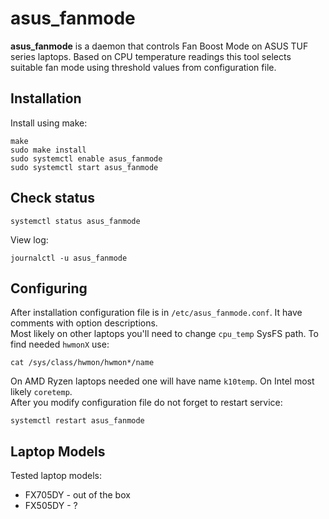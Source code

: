 asus_fanmode
============

**asus_fanmode** is a daemon that controls Fan Boost Mode on ASUS TUF series laptops. Based on CPU temperature readings this tool selects suitable fan mode using threshold values from configuration file.
  
Installation
------------
Install using make:
```
make
sudo make install
sudo systemctl enable asus_fanmode
sudo systemctl start asus_fanmode
```
  
Check status
------------
```
systemctl status asus_fanmode
```
  
View log:
```
journalctl -u asus_fanmode
```
  
Configuring
-----------
After installation configuration file is in `/etc/asus_fanmode.conf`. It have comments with option descriptions.  
Most likely on other laptops you'll need to change `cpu_temp` SysFS path. To find needed `hwmonX` use:
```
cat /sys/class/hwmon/hwmon*/name
```
On AMD Ryzen laptops needed one will have name `k10temp`. On Intel most likely `coretemp`.  
After you modify configuration file do not forget to restart service:
```
systemctl restart asus_fanmode
```
  
Laptop Models
-------------
Tested laptop models:  
* FX705DY - out of the box
* FX505DY - ?
